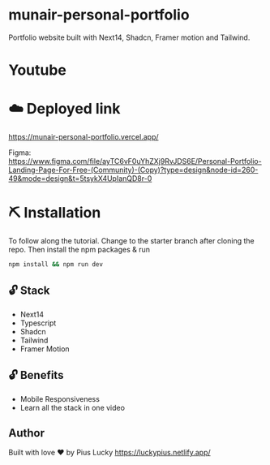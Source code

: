 # munair-personal-portfolio
Portfolio website built with Next14, Shadcn, Framer motion and Tailwind.

# Youtube


# ☁️ Deployed link
https://munair-personal-portfolio.vercel.app/

Figma:  
https://www.figma.com/file/ayTC6vF0uYhZXj9RvJDS6E/Personal-Portfolio-Landing-Page-For-Free-(Community)-(Copy)?type=design&node-id=260-49&mode=design&t=5tsykX4UpIanQD8r-0

# ⛏️ Installation
To follow along the tutorial. Change to the starter branch  after cloning the repo.
Then install the npm packages & run
```bash
npm install && npm run dev
```


## 🔓 Stack
- Next14
- Typescript
- Shadcn
- Tailwind
- Framer Motion

## 🔓 Benefits
- Mobile Responsiveness
- Learn all the stack in one video


## Author
Built with love ❤️ by Pius Lucky https://luckypius.netlify.app/



